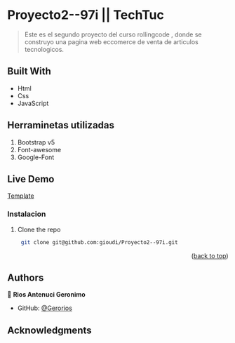 <a name="readme-top"></a>

# Proyecto2--97i || TechTuc

> Este es el segundo proyecto del curso rollingcode , donde se construyo una pagina web eccomerce de venta de articulos tecnologicos.

## Built With

- Html
- Css
- JavaScript

## Herraminetas utilizadas
1. Bootstrap v5
2. Font-awesome
3. Google-Font

## Live Demo 

[Template](https://gioudi.github.io/https://techtuch-97i.netlify.app/)

### Instalacion

1. Clone the repo
   ```sh
    git clone git@github.com:gioudi/Proyecto2--97i.git
   ```
<p align="right">(<a href="#readme-top">back to top</a>)</p>

## Authors

👤 **Rios Antenuci Geronimo**

- GitHub: [@Gerorios](https://github.com/Gerorios)


## Acknowledgments

